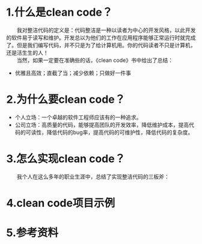 # 1.什么是clean code？
&emsp;&emsp;我对整洁代码的定义是：代码整洁是一种以读者为中心的开发风格，以此开发的软件易于读写和维护。开发总以为他们的工作在应用程序能够正常运行时就完成了。但是我们编写代码，并不只是为了给计算机用。你的代码读者不只是计算机，还是活生生的人！<br/>
&emsp;&emsp;当然，如果一定要在准确些的话，《clean code》书中给出了总结：
- 优雅且高效；直截了当；减少依赖；只做好一件事
# 2.为什么要clean code？
- 个人立场：一个卓越的软件工程师应该有的一种追求。
- 公司立场：高质量的代码，能够提高团队的开发效率，降低维护成本，提高代码的可读性，降低代码的bug率，提高代码的可维护性，降低代码的复杂度。
# 3.怎么实现clean code？
&emsp;&emsp;我个人在这么多年的职业生涯中，总结了实现整洁代码的三板斧：
# 4.clean code项目示例
# 5.参考资料